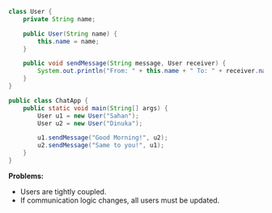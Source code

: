 ```java
class User {
    private String name;

    public User(String name) {
        this.name = name;
    }

    public void sendMessage(String message, User receiver) {
        System.out.println("From: " + this.name + " To: " + receiver.name + ": " + message);
    }
}

public class ChatApp {
    public static void main(String[] args) {
        User u1 = new User("Sahan");
        User u2 = new User("Dinuka");

        u1.sendMessage("Good Morning!", u2);
        u2.sendMessage("Same to you!", u1);
    }
}
```

**Problems:**

  * Users are tightly coupled.
  * If communication logic changes, all users must be updated.